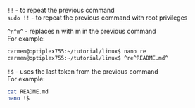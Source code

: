 `!!` - to repeat the previous command  
`sudo !!` - to repeat the previous command with root privileges  

`^n^m^` - replaces n with m in the previous command  
For example:  
```bash 
carmen@optiplex755:~/tutorial/linux$ nano re
carmen@optiplex755:~/tutorial/linux$ ^re^README.md^
```

`!$` - uses the last token from the previous command  
For example:  
```bash
cat README.md
nano !$
```
